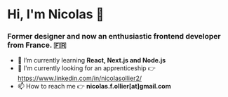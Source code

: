 <h1 align="left">Hi, I'm Nicolas 👋</h1>
<h3 align="left">Former designer and now an enthusiastic frontend developer from France. 🇫🇷</h3>

- 🌱 I’m currently learning **React, Next.js and Node.js**
- 💼 I'm currently looking for an apprenticeship 👉 https://www.linkedin.com/in/nicolasollier2/
- 📫 How to reach me 👉 **nicolas.f.ollier[at]gmail.com**


